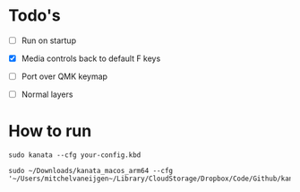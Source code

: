 # Todo's

- [ ] Run on startup
- [x] Media controls back to default F keys
- [ ] Port over QMK keymap
- [ ] Normal layers


# How to run 
```
sudo kanata --cfg your-config.kbd

sudo ~/Downloads/kanata_macos_arm64 --cfg '~/Users/mitchelvaneijgen~/Library/CloudStorage/Dropbox/Code/Github/kanata/internal.kbd'
```